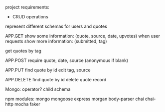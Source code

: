 project requirements:
* CRUD operations 

represent different schemas for users and quotes


APP.GET
show some information: (quote, source, date, upvotes) when user requests
show more information: (submitted, tag)

get quotes by tag



APP.POST
require quote, date, source (anonymous if blank)

APP.PUT
find quote by id
edit tag, source

APP.DELETE
find quote by id
delete quote record


Mongo: operator?
child schema






npm modules:
mongo mongoose express morgan body-parser 
chai chai-http mocha faker


